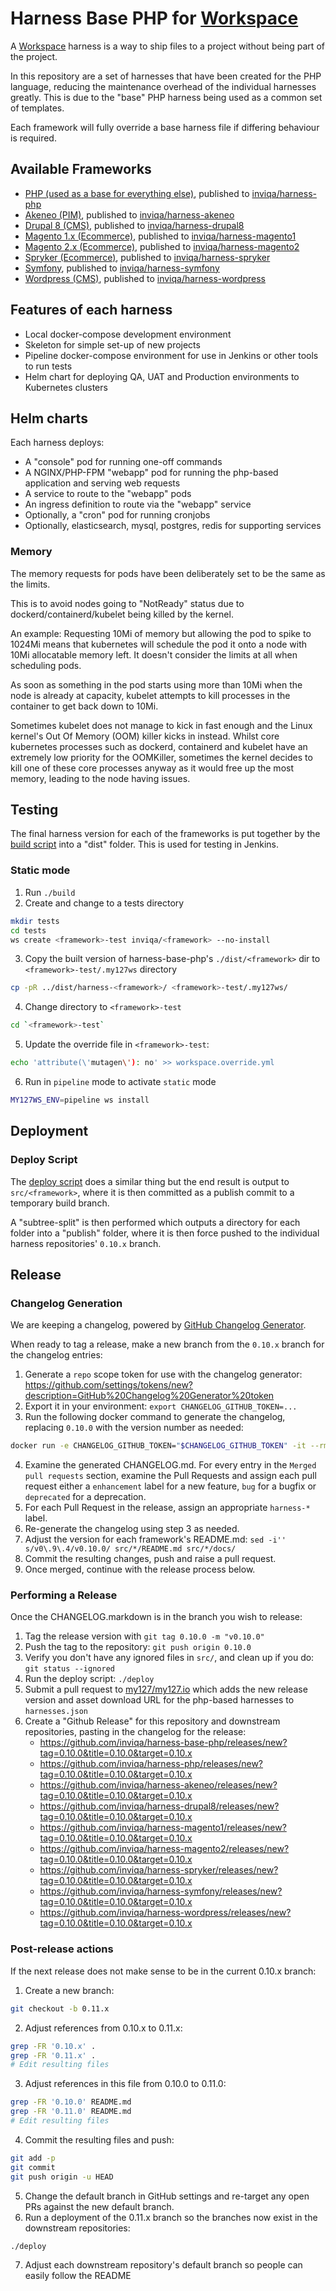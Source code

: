 # Harness Base PHP for [Workspace]

A [Workspace] harness is a way to ship files to a project without being part of the project.

In this repository are a set of harnesses that have been created for the PHP language, reducing the maintenance overhead
of the individual harnesses greatly. This is due to the "base" PHP harness being used as a common set of templates.

Each framework will fully override a base harness file if differing behaviour is required.

## Available Frameworks

* [PHP (used as a base for everything else)](src/_base/), published to [inviqa/harness-php]
* [Akeneo (PIM)](src/akeneo/), published to [inviqa/harness-akeneo]
* [Drupal 8 (CMS)](src/drupal8/), published to [inviqa/harness-drupal8]
* [Magento 1.x (Ecommerce)](src/magento1/), published to [inviqa/harness-magento1]
* [Magento 2.x (Ecommerce)](src/magento2/), published to [inviqa/harness-magento2]
* [Spryker (Ecommerce)](src/spryker/), published to [inviqa/harness-spryker]
* [Symfony](src/symfony/), published to [inviqa/harness-symfony]
* [Wordpress (CMS)](src/wordpress/), published to [inviqa/harness-wordpress]

## Features of each harness

* Local docker-compose development environment
* Skeleton for simple set-up of new projects
* Pipeline docker-compose environment for use in Jenkins or other tools to run tests
* Helm chart for deploying QA, UAT and Production environments to Kubernetes clusters

## Helm charts

Each harness deploys:
* A "console" pod for running one-off commands
* A NGINX/PHP-FPM "webapp" pod for running the php-based application and serving web requests
* A service to route to the "webapp" pods
* An ingress definition to route via the "webapp" service
* Optionally, a "cron" pod for running cronjobs
* Optionally, elasticsearch, mysql, postgres, redis for supporting services

### Memory

The memory requests for pods have been deliberately set to be the same as the limits.

This is to avoid nodes going to "NotReady" status due to dockerd/containerd/kubelet being killed by the kernel.

An example:
Requesting 10Mi of memory but allowing the pod to spike to 1024Mi means that kubernetes will schedule the pod it onto a
node with 10Mi allocatable memory left. It doesn't consider the limits at all when scheduling pods.

As soon as something in the pod starts using more than 10Mi when the node is already at capacity, kubelet attempts to
kill processes in the container to get back down to 10Mi.

Sometimes kubelet does not manage to kick in fast enough and the Linux kernel's Out Of Memory (OOM) killer kicks in
instead. Whilst core kubernetes processes such as dockerd, containerd and kubelet have an extremely low priority for
the OOMKiller, sometimes the kernel decides to kill one of these core processes anyway as it would free up the most
memory, leading to the node having issues.

## Testing

The final harness version for each of the frameworks is put together by the [build script](./build) into a "dist"
folder. This is used for testing in Jenkins.

### Static mode

1. Run `./build`
2. Create and change to a tests directory
```bash
mkdir tests
cd tests
ws create <framework>-test inviqa/<framework> --no-install
```
3. Copy the built version of harness-base-php's ``./dist/<framework>`` dir to `<framework>-test/.my127ws` directory
```bash
cp -pR ../dist/harness-<framework>/ <framework>-test/.my127ws/
```
4. Change directory to `<framework>-test`
```bash
cd `<framework>-test`
```
5. Update the override file in `<framework>-test`:
```bash
echo 'attribute(\'mutagen\'): no' >> workspace.override.yml
```
6. Run in `pipeline` mode to activate `static` mode
```bash
MY127WS_ENV=pipeline ws install
```

## Deployment

### Deploy Script

The [deploy script](./deploy) does a similar thing but the end result is output to `src/<framework>`, where it is then
committed as a publish commit to a temporary build branch.

A "subtree-split" is then performed which outputs a directory for each folder into a "publish" folder, where it is then
force pushed to the individual harness repositories' `0.10.x` branch.

## Release

### Changelog Generation

We are keeping a changelog, powered by [GitHub Changelog Generator].

When ready to tag a release, make a new branch from the `0.10.x` branch for the changelog entries:
1. Generate a `repo` scope token for use with the changelog generator: https://github.com/settings/tokens/new?description=GitHub%20Changelog%20Generator%20token
2. Export it in your environment: `export CHANGELOG_GITHUB_TOKEN=...`
3. Run the following docker command to generate the changelog, replacing `0.10.0` with the version number as needed:
  ```bash
  docker run -e CHANGELOG_GITHUB_TOKEN="$CHANGELOG_GITHUB_TOKEN" -it --rm -v "$(pwd)":/usr/local/src/your-app -v "$(pwd)/github-changelog-http-cache":/tmp/github-changelog-http-cache ferrarimarco/github-changelog-generator --user inviqa --project harness-base-php --exclude-labels "duplicate,question,invalid,wontfix,skip-changelog" --release-branch 0.10.x --future-release 0.10.0
  ```
4. Examine the generated CHANGELOG.md. For every entry in the `Merged pull requests` section, examine the Pull Requests
   and assign each pull request either a `enhancement` label for a new feature, `bug` for a bugfix or `deprecated` for
   a deprecation.
5. For each Pull Request in the release, assign an appropriate `harness-*` label.
6. Re-generate the changelog using step 3 as needed.
7. Adjust the version for each framework's README.md: `sed -i'' s/v0\.9\.4/v0.10.0/ src/*/README.md src/*/docs/`
8. Commit the resulting changes, push and raise a pull request.
9. Once merged, continue with the release process below.

### Performing a Release

Once the CHANGELOG.markdown is in the branch you wish to release:

1. Tag the release version with `git tag 0.10.0 -m "v0.10.0"`
2. Push the tag to the repository: `git push origin 0.10.0`
3. Verify you don't have any ignored files in `src/`, and clean up if you do: `git status --ignored`
4. Run the deploy script: `./deploy`
5. Submit a pull request to [my127/my127.io] which adds the new release version and asset download URL for the
   php-based harnesses to `harnesses.json`
6. Create a "Github Release" for this repository and downstream repositories, pasting in the changelog for the release:
   - https://github.com/inviqa/harness-base-php/releases/new?tag=0.10.0&title=0.10.0&target=0.10.x
   - https://github.com/inviqa/harness-php/releases/new?tag=0.10.0&title=0.10.0&target=0.10.x
   - https://github.com/inviqa/harness-akeneo/releases/new?tag=0.10.0&title=0.10.0&target=0.10.x
   - https://github.com/inviqa/harness-drupal8/releases/new?tag=0.10.0&title=0.10.0&target=0.10.x
   - https://github.com/inviqa/harness-magento1/releases/new?tag=0.10.0&title=0.10.0&target=0.10.x
   - https://github.com/inviqa/harness-magento2/releases/new?tag=0.10.0&title=0.10.0&target=0.10.x
   - https://github.com/inviqa/harness-spryker/releases/new?tag=0.10.0&title=0.10.0&target=0.10.x
   - https://github.com/inviqa/harness-symfony/releases/new?tag=0.10.0&title=0.10.0&target=0.10.x
   - https://github.com/inviqa/harness-wordpress/releases/new?tag=0.10.0&title=0.10.0&target=0.10.x

### Post-release actions

If the next release does not make sense to be in the current 0.10.x branch:

1. Create a new branch:
  ```bash
  git checkout -b 0.11.x
  ```
2. Adjust references from 0.10.x to 0.11.x:
  ```bash
  grep -FR '0.10.x' .
  grep -FR '0.11.x' .
  # Edit resulting files
  ```
3. Adjust references in this file from 0.10.0 to 0.11.0:
  ```bash
  grep -FR '0.10.0' README.md
  grep -FR '0.11.0' README.md
  # Edit resulting files
  ```
4. Commit the resulting files and push:
  ```bash
  git add -p
  git commit
  git push origin -u HEAD
  ```
5. Change the default branch in GitHub settings and re-target any open PRs against the new default branch.
6. Run a deployment of the 0.11.x branch so the branches now exist in the downstream repositories:
  ```bash
  ./deploy
  ```
7. Adjust each downstream repository's default branch so people can easily follow the README

[Workspace]: https://github.com/my127/workspace
[GitHub Changelog Generator]: https://github.com/github-changelog-generator/github-changelog-generator
[inviqa/harness-php]: https://github.com/inviqa/harness-php
[inviqa/harness-akeneo]: https://github.com/inviqa/harness-akeneo
[inviqa/harness-drupal8]: https://github.com/inviqa/harness-drupal8
[inviqa/harness-magento1]: https://github.com/inviqa/harness-magento1
[inviqa/harness-magento2]: https://github.com/inviqa/harness-magento2
[inviqa/harness-spryker]: https://github.com/inviqa/harness-spryker
[inviqa/harness-symfony]: https://github.com/inviqa/harness-symfony
[inviqa/harness-wordpress]: https://github.com/inviqa/harness-wordpress
[my127/my127.io]: https://github.com/my127/my127.io
